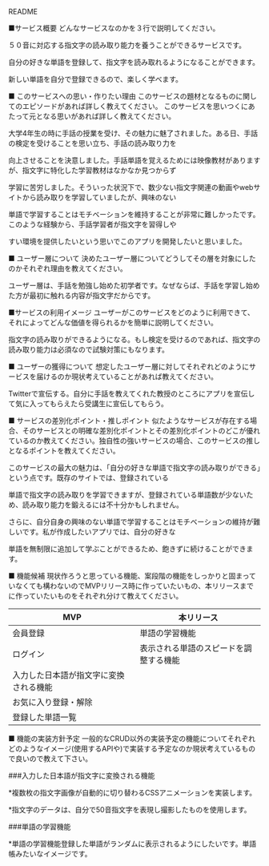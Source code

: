 README

■サービス概要
どんなサービスなのかを３行で説明してください。

５０音に対応する指文字の読み取り能力を養うことができるサービスです。

自分の好きな単語を登録して、指文字を読み取れるようになることができます。

新しい単語を自分で登録できるので、楽しく学べます。

■ このサービスへの思い・作りたい理由
このサービスの題材となるものに関してのエピソードがあれば詳しく教えてください。
このサービスを思いつくにあたって元となる思いがあれば詳しく教えてください。

大学4年生の時に手話の授業を受け、その魅力に魅了されました。ある日、手話の検定を受けることを思い立ち、手話の読み取り力を

向上させることを決意しました。手話単語を覚えるためには映像教材がありますが、指文字に特化した学習教材はなかなか見つからず

学習に苦労しました。そういった状況下で、数少ない指文字関連の動画やwebサイトから読み取りを学習していましたが、興味のない

単語で学習することはモチベーションを維持することが非常に難しかったです。このような経験から、手話学習者が指文字を習得しや

すい環境を提供したいという思いでこのアプリを開発したいと思いました。

■ ユーザー層について
決めたユーザー層についてどうしてその層を対象にしたのかそれぞれ理由を教えてください。

ユーザー層は、手話を勉強し始めた初学者です。なぜならば、手話を学習し始めた方が最初に触れる内容が指文字だからです。

■サービスの利用イメージ
ユーザーがこのサービスをどのように利用できて、それによってどんな価値を得られるかを簡単に説明してください。

指文字の読み取りができるようになる。もし検定を受けるのであれば、指文字の読み取り能力は必須なので試験対策にもなります。

■ ユーザーの獲得について
想定したユーザー層に対してそれぞれどのようにサービスを届けるのか現状考えていることがあれば教えてください。

Twitterで宣伝する。自分に手話を教えてくれた教授のところにアプリを宣伝して気に入ってもらえたら受講生に宣伝してもらう。

■ サービスの差別化ポイント・推しポイント
似たようなサービスが存在する場合、そのサービスとの明確な差別化ポイントとその差別化ポイントのどこが優れているのか教えてください。独自性の強いサービスの場合、このサービスの推しとなるポイントを教えてください。

このサービスの最大の魅力は、「自分の好きな単語で指文字の読み取りができる」という点です。既存のサイトでは、登録されている

単語で指文字の読み取りを学習できますが、登録されている単語数が少ないため、読み取り能力を鍛えるには不十分かもしれません。

さらに、自分自身の興味のない単語で学習することはモチベーションの維持が難しいです。私が作成したいアプリでは、自分の好きな

単語を無制限に追加して学ぶことができるため、飽きずに続けることができます。

■ 機能候補
現状作ろうと思っている機能、案段階の機能をしっかりと固まっていなくても構わないのでMVPリリース時に作っていたいもの、本リリースまでに作っていたいものをそれぞれ分けて教えてください。


| MVP                                    | 本リリース                             | 
| -------------------------------------- | -------------------------------------- | 
| 会員登録                               | 単語の学習機能                         | 
| ログイン                               | 表示される単語のスピードを調整する機能 | 
| 入力した日本語が指文字に変換される機能 |                                        | 
| お気に入り登録・解除                   |                                        | 
| 登録した単語一覧                       |                                        | 

■ 機能の実装方針予定
一般的なCRUD以外の実装予定の機能についてそれぞれどのようなイメージ(使用するAPIや)で実装する予定なのか現状考えているもので良いので教えて下さい。

  ###入力した日本語が指文字に変換される機能

  *複数枚の指文字画像が自動的に切り替わるCSSアニメーションを実装します。

  *指文字のデータは、自分で50音指文字を表現し撮影したものを使用します。

  ###単語の学習機能

  *単語の学習機能登録した単語がランダムに表示されるようにしたいです。単語帳みたいなイメージです。

